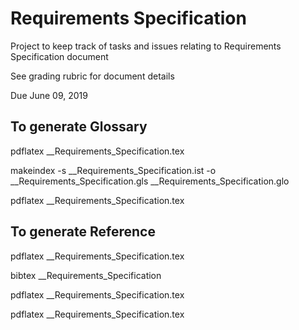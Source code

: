 # Requirements Specification

Project to keep track of tasks and issues relating to Requirements Specification document

See grading rubric for document details

Due June 09, 2019



## To generate Glossary

pdflatex __Requirements_Specification.tex

makeindex -s __Requirements_Specification.ist -o __Requirements_Specification.gls __Requirements_Specification.glo

pdflatex __Requirements_Specification.tex



## To generate Reference

pdflatex __Requirements_Specification.tex

bibtex __Requirements_Specification

pdflatex __Requirements_Specification.tex

pdflatex __Requirements_Specification.tex